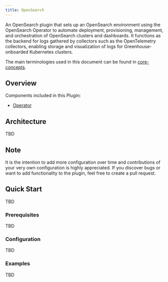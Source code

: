 ```yaml
---
title: OpenSearch
---
```


An OpenSearch plugin that sets up an OpenSearch environment using the OpenSearch Operator to automate deployment, provisioning, management, and orchestration of OpenSearch clusters and dashboards.
It functions as the backend for logs gathered by collectors such as the OpenTelemetry collectors, enabling storage and visualization of logs for Greenhouse-onboarded Kubernetes clusters.

The main terminologies used in this document can be found in [core-concepts](https://cloudoperators.github.io/greenhouse/docs/getting-started/core-concepts).

## Overview

Components included in this Plugin:

- [Operator](https://github.com/opensearch-project/opensearch-k8s-operator)

## Architecture

TBD

## Note

It is the intention to add more configuration over time and contributions of your very own configuration is highly appreciated. If you discover bugs or want to add functionality to the plugin, feel free to create a pull request.

## Quick Start

TBD

### Prerequisites

TBD

### Configuration

TBD

### Examples

TBD
